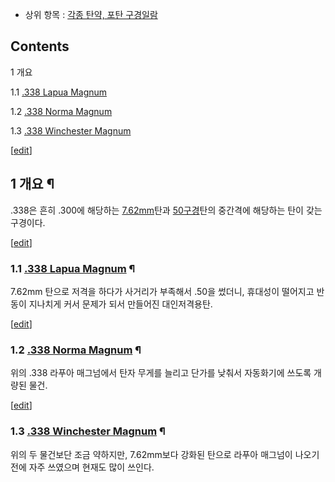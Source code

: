   * 상위 항목 : [각종 탄약, 포탄 구경일람](%EA%B0%81%EC%A2%85%20%ED%83%84%EC%95%BD%2C%20%ED%8F%AC%ED%83%84%20%EA%B5%AC%EA%B2%BD%EC%9D%BC%EB%9E%8C.md)  

## Contents

    

1 개요

    

1.1 [.338 Lapua Magnum](.338%20Lapua%20Magnum.md)

1.2 [.338 Norma Magnum](.338%20Norma%20Magnum.md)

1.3 [.338 Winchester Magnum](.338%20Winchester%20Magnum.md)

[[edit](http://rigvedawiki.net/r1/wiki.php/.338?action=edit&section=1)]

## 1 개요 ¶

.338은 흔히 .300에 해당하는 [7.62mm](7.62mm.md)탄과
[50구경](50%EA%B5%AC%EA%B2%BD.md)탄의 중간격에 해당하는 탄이 갖는 구경이다.

[[edit](http://rigvedawiki.net/r1/wiki.php/.338?action=edit&section=2)]

### 1.1 [.338 Lapua Magnum](.338%20Lapua%20Magnum.md) ¶

7.62mm 탄으로 저격을 하다가 사거리가 부족해서 .50을 썼더니, 휴대성이 떨어지고 반동이 지나치게 커서 문제가 되서 만들어진
대인저격용탄.

[[edit](http://rigvedawiki.net/r1/wiki.php/.338?action=edit&section=3)]

### 1.2 [.338 Norma Magnum](.338%20Norma%20Magnum.md) ¶

위의 .338 라푸아 매그넘에서 탄자 무게를 늘리고 단가를 낮춰서 자동화기에 쓰도록 개량된 물건.

[[edit](http://rigvedawiki.net/r1/wiki.php/.338?action=edit&section=4)]

### 1.3 [.338 Winchester Magnum](.338%20Winchester%20Magnum.md) ¶

위의 두 물건보단 조금 약하지만, 7.62mm보다 강화된 탄으로 라푸아 매그넘이 나오기 전에 자주 쓰였으며 현재도 많이 쓰인다.

